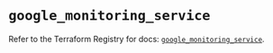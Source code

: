 # `google_monitoring_service`

Refer to the Terraform Registry for docs: [`google_monitoring_service`](https://registry.terraform.io/providers/hashicorp/google-beta/6.1.0/docs/resources/google_monitoring_service).
